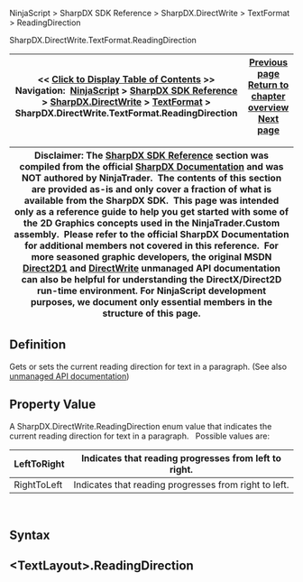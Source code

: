 ﻿
NinjaScript \> SharpDX SDK Reference \> SharpDX.DirectWrite \> TextFormat \> ReadingDirection

SharpDX.DirectWrite.TextFormat.ReadingDirection

| \<\< [Click to Display Table of Contents](sharpdx_directwrite_textformat_readingdirection.md) \>\> **Navigation:**     [NinjaScript](ninjascript-1.md) \> [SharpDX SDK Reference](sharpdx_sdk_reference-1.md) \> [SharpDX.DirectWrite](sharpdx_directwrite-1.md) \> [TextFormat](sharpdx_directwrite_textformat-1.md) \> SharpDX.DirectWrite.TextFormat.ReadingDirection | [Previous page](sharpdx_directwrite_textformat_paragraphalignment-1.md) [Return to chapter overview](sharpdx_directwrite_textformat-1.md) [Next page](sharpdx_directwrite_textformat_textalignment-1.md) |
| --- | --- |

| Disclaimer: The [SharpDX SDK Reference](sharpdx_sdk_reference-1.md) section was compiled from the official [SharpDX Documentation](http://sharpdx.org/) and was NOT authored by NinjaTrader.  The contents of this section are provided as\-is and only cover a fraction of what is available from the SharpDX SDK.  This page was intended only as a reference guide to help you get started with some of the 2D Graphics concepts used in the NinjaTrader.Custom assembly.  Please refer to the official SharpDX Documentation for additional members not covered in this reference.  For more seasoned graphic developers, the original MSDN [Direct2D1](https://msdn.microsoft.com/en-us/library/windows/desktop/dd370990.aspx) and [DirectWrite](https://msdn.microsoft.com/en-us/library/windows/desktop/dd368038.aspx) unmanaged API documentation can also be helpful for understanding the DirectX/Direct2D run\-time environment. For NinjaScript development purposes, we document only essential members in the structure of this page. |
| --- |

## Definition
Gets or sets the current reading direction for text in a paragraph. 
(See also [unmanaged API documentation](http://msdn.microsoft.com/en-us/library/dd316678.aspx))
 
## Property Value
A SharpDX.DirectWrite.ReadingDirection enum value that indicates the current reading direction for text in a paragraph.
 
Possible values are:

| LeftToRight | Indicates that reading progresses from left to right. |
| --- | --- |
| RightToLeft | Indicates that reading progresses from right to left. |
 
## Syntax
## \<TextLayout\>.ReadingDirection
